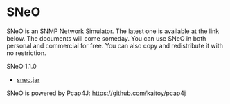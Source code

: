 SNeO
====

SNeO is an SNMP Network Simulator. The latest one is available at the link below. The documents will come someday.
You can use SNeO in both personal and commercial for free. You can also copy and redistribute it with no restriction.

SNeO 1.1.0

* [sneo.jar](http://www.pcap4j.org/artifacts/sneo.jar)

SNeO is powered by Pcap4J: https://github.com/kaitoy/pcap4j
